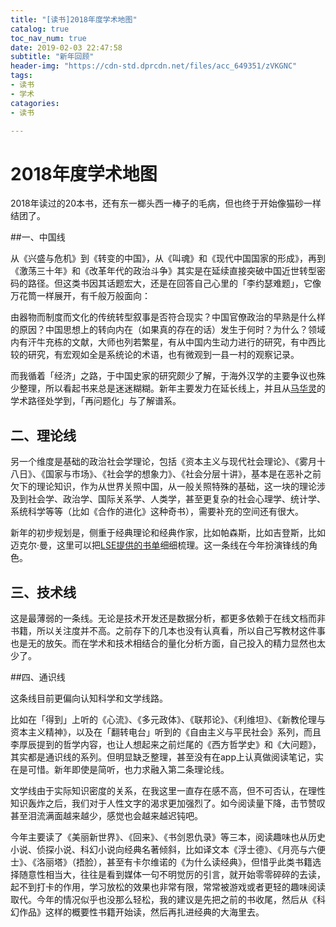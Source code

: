 ```yaml
---
title: "[读书]2018年度学术地图"
catalog: true
toc_nav_num: true
date: 2019-02-03 22:47:58
subtitle: "新年回顾"
header-img: "https://cdn-std.dprcdn.net/files/acc_649351/zVKGNC"
tags:
- 读书
- 学术
catagories:
- 读书

---
```


# 2018年度学术地图

2018年读过的20本书，还有东一榔头西一棒子的毛病，但也终于开始像猫砂一样结团了。

##一、中国线

从《兴盛与危机》到《转变的中国》，从《叫魂》和《现代中国国家的形成》，再到《激荡三十年》和《改革年代的政治斗争》其实是在延续直接突破中国近世转型密码的路径。但这类书因其话题宏大，还是在回答自己心里的「李约瑟难题」，它像万花筒一样展开，有千般万般面向：

由器物而制度而文化的传统转型叙事是否符合现实？中国官僚政治的早熟是什么样的原因？中国思想上的转向内在（如果真的存在的话）发生于何时？为什么？领域内有汗牛充栋的文献，大师也列若繁星，有从中国内生动力进行的研究，有中西比较的研究，有宏观如全是系统论的术语，也有微观到一县一村的观察记录。

而我循着「经济」之路，于中国史家的研究颇少了解，于海外汉学的主要争议也殊少整理，所以看起书来总是迷迷糊糊。新年主要发力在延长线上，并且从[马华灵](https://www.douban.com/note/645895227/)的学术路径处学到，「再问题化」与了解谱系。

## 二、理论线

另一个维度是基础的政治社会学理论，包括《资本主义与现代社会理论》、《雾月十八日》、《国家与市场》、《社会学的想象力》、《社会分层十讲》，基本是在恶补之前欠下的理论知识，作为从世界关照中国，从一般关照特殊的基础，这一块的理论涉及到社会学、政治学、国际关系学、人类学，甚至更复杂的社会心理学、统计学、系统科学等等（比如《合作的进化》这种奇书），需要补充的空间还有很大。

新年的初步规划是，侧重于经典理论和经典作家，比如帕森斯，比如吉登斯，比如迈克尔·曼，这里可以把[LSE提供的书单](http://www.lse.ac.uk/study-at-lse/Graduate/Degree-programmes-2019/MSc-Political-Sociology)细细梳理。这一条线在今年扮演锋线的角色。

## 三、技术线

这是最薄弱的一条线。无论是技术开发还是数据分析，都更多依赖于在线文档而非书籍，所以关注度并不高。之前存下的几本也没有认真看，所以自己写教材这件事也是无的放矢。而在学术和技术相结合的量化分析方面，自己投入的精力显然也太少了。



##四、通识线

这条线目前更偏向认知科学和文学线路。

比如在「得到」上听的《心流》、《多元政体》、《联邦论》、《利维坦》、《新教伦理与资本主义精神》，以及在「翻转电台」听到的《自由主义与平民社会》系列，而且李厚辰提到的哲学内容，也让人想起来之前烂尾的《西方哲学史》和《大问题》，其实都是通识线的系列。但明显缺乏整理，甚至没有在app上认真做阅读笔记，实在是可惜。新年即使是简听，也力求融入第二条理论线。

文学线由于实际知识密度的关系，在我这里一直存在感不高，但不可否认，在理性知识轰炸之后，我们对于人性文字的渴求更加强烈了。如今阅读量下降，击节赞叹甚至泪流满面越来越少，感觉也会越来越迟钝吧。

今年主要读了《美丽新世界》、《回来》、《书剑恩仇录》等三本，阅读趣味也从历史小说、侦探小说、科幻小说向经典名著倾斜，比如译文本《浮士德》、《月亮与六便士》、《洛丽塔》（捂脸），甚至有卡尔维诺的《为什么读经典》，但惜乎此类书籍选择随意性相当大，往往是看到媒体一句不明觉厉的引言，就开始零零碎碎的去读，起不到打卡的作用，学习放松的效果也非常有限，常常被游戏或者更轻的趣味阅读取代。今年的情况似乎也没那么轻松，我的建议是先把之前的书收尾，然后从《科幻作品》这样的概要性书籍开始读，然后再扎进经典的大海里去。



